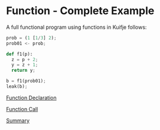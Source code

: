 # Function - Complete Example

A full functional program using functions in Kuifje follows:

```python
prob = (1 [1/3] 2);
prob01 <- prob;

def f1(p):
  z = p + 2;
  y = z + 1;
  return y;

b = f1(prob01);
leak(b);
```

[Function Declaration](https://github.com/gleisonsdm/Kuifje-Documentation/blob/main/Chapter%2006/Function%20Declaration.md)

[Function Call](https://github.com/gleisonsdm/Kuifje-Documentation/blob/main/Chapter%2006/Function%20Call.md)

[Summary](https://github.com/gleisonsdm/Kuifje-Documentation)
